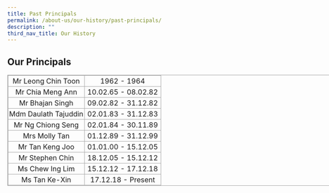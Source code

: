 ```yaml
---
title: Past Principals
permalink: /about-us/our-history/past-principals/
description: ""
third_nav_title: Our History
---
```

Our Principals
--------------

<table class="ive_eobj_center iveo_table ives_tab_simple3" style="margin: auto; outline: 0px; padding: 0px; border-collapse: collapse; clear: both; border: 1px solid rgb(170, 170, 170); width:760px;"><tbody style="margin: 0px; outline: 0px; padding: 0px;"><tr style="margin: 0px; outline: 0px; padding: 0px;"><td width="50%" style="margin: 0px; outline: 0px; padding: 2px; text-align: center; border: 1px solid rgb(170, 170, 170);">Mr Leong Chin Toon</td><td width="50%" style="margin: 0px; outline: 0px; padding: 2px; text-align: center; border: 1px solid rgb(170, 170, 170);">1962 - 1964</td></tr><tr style="margin: 0px; outline: 0px; padding: 0px;"><td style="margin: 0px; outline: 0px; padding: 2px; text-align: center; border: 1px solid rgb(170, 170, 170);">Mr Chia Meng Ann</td><td style="margin: 0px; outline: 0px; padding: 2px; text-align: center; border: 1px solid rgb(170, 170, 170);">10.02.65 - 08.02.82</td></tr><tr style="margin: 0px; outline: 0px; padding: 0px;"><td style="margin: 0px; outline: 0px; padding: 2px; text-align: center; border: 1px solid rgb(170, 170, 170);">Mr Bhajan Singh</td><td style="margin: 0px; outline: 0px; padding: 2px; text-align: center; border: 1px solid rgb(170, 170, 170);">09.02.82 - 31.12.82</td></tr><tr style="margin: 0px; outline: 0px; padding: 0px;"><td style="margin: 0px; outline: 0px; padding: 2px; text-align: center; border: 1px solid rgb(170, 170, 170);">Mdm Daulath Tajuddin</td><td style="margin: 0px; outline: 0px; padding: 2px; text-align: center; border: 1px solid rgb(170, 170, 170);">02.01.83 - 31.12.83</td></tr><tr style="margin: 0px; outline: 0px; padding: 0px;"><td style="margin: 0px; outline: 0px; padding: 2px; text-align: center; border: 1px solid rgb(170, 170, 170);">Mr Ng Chiong Seng</td><td style="margin: 0px; outline: 0px; padding: 2px; text-align: center; border: 1px solid rgb(170, 170, 170);">02.01.84 - 30.11.89</td></tr><tr style="margin: 0px; outline: 0px; padding: 0px;"><td style="margin: 0px; outline: 0px; padding: 2px; text-align: center; border: 1px solid rgb(170, 170, 170);">Mrs Molly Tan</td><td style="margin: 0px; outline: 0px; padding: 2px; text-align: center; border: 1px solid rgb(170, 170, 170);">01.12.89 - 31.12.99</td></tr><tr style="margin: 0px; outline: 0px; padding: 0px;"><td style="margin: 0px; outline: 0px; padding: 2px; text-align: center; border: 1px solid rgb(170, 170, 170);">Mr Tan Keng Joo</td><td style="margin: 0px; outline: 0px; padding: 2px; text-align: center; border: 1px solid rgb(170, 170, 170);">01.01.00 - 15.12.05</td></tr><tr style="margin: 0px; outline: 0px; padding: 0px;"><td style="margin: 0px; outline: 0px; padding: 2px; text-align: center; border: 1px solid rgb(170, 170, 170);">Mr Stephen Chin</td><td style="margin: 0px; outline: 0px; padding: 2px; text-align: center; border: 1px solid rgb(170, 170, 170);">18.12.05 - 15.12.12</td></tr><tr style="margin: 0px; outline: 0px; padding: 0px;"><td style="margin: 0px; outline: 0px; padding: 2px; text-align: center; border: 1px solid rgb(170, 170, 170);">Ms Chew Ing Lim</td><td style="margin: 0px; outline: 0px; padding: 2px; text-align: center; border: 1px solid rgb(170, 170, 170);">15.12.12 - 17.12.18</td></tr><tr style="margin: 0px; outline: 0px; padding: 0px;"><td style="margin: 0px; outline: 0px; padding: 2px; text-align: center; border: 1px solid rgb(170, 170, 170);">Ms Tan Ke-Xin</td><td style="margin: 0px; outline: 0px; padding: 2px; text-align: center; border: 1px solid rgb(170, 170, 170);">17.12.18 - Present</td></tr></tbody></table>